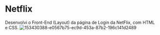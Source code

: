 # Netflix
Desenvolvi o Front-End (Layout) da página de Login da NetFlix, com HTML e CSS.
![153430388-e0567b75-ec9d-453a-87b2-196c141d2489](https://user-images.githubusercontent.com/99426704/153491549-df1e740f-f76d-43e4-8390-0b5bfcdd262f.jpg)
